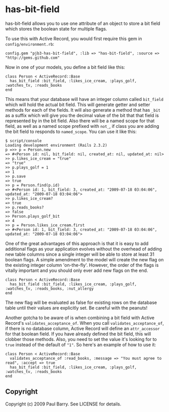 has-bit-field
=============

has-bit-field allows you to use one attribute of an object to store a bit field which stores the boolean state for multiple flags.

To use this with Active Record, you would first require this gem in `config/environment.rb`:

    config.gem "pjb3-has-bit-field", :lib => "has-bit-field", :source => "http://gems.github.com"

Now in one of your models, you define a bit field like this:

    class Person < ActiveRecord::Base
      has_bit_field :bit_field, :likes_ice_cream, :plays_golf, :watches_tv, :reads_books
    end

This means that your database will have an integer column called `bit_field` which will hold the actual bit field.  This will generate getter and setter methods for each of the fields.  It will also generate a method that has `_bit` as a suffix which will give you the decimal value of the bit that that field is represented by in the bit field.  Also there will be a named scope for that field, as well as a named scope prefixed with `not_`, if class you are adding the bit field to responds to `named_scope`.  You can use it like this:

    $ script/console 
    Loading development environment (Rails 2.3.2)
    p =>> p = Person.new
    => #<Person id: nil, bit_field: nil, created_at: nil, updated_at: nil>
    >> p.likes_ice_cream = "true"
    => "true"
    >> p.plays_golf = 1
    => 1
    >> p.save
    => true
    >> p = Person.find(p.id)
    => #<Person id: 1, bit_field: 3, created_at: "2009-07-18 03:04:06", updated_at: "2009-07-18 03:04:06">
    >> p.likes_ice_cream?
    => true
    >> p.reads_books?
    => false
    >> Person.plays_golf_bit
    => 4
    >> p = Person.likes_ice_cream.first
    => #<Person id: 1, bit_field: 3, created_at: "2009-07-18 03:04:06", updated_at: "2009-07-18 03:04:06">
    
One of the great advantages of this approach is that it is easy to add additional flags as your application evolves without the overhead of adding new table columns since a single integer will be able to store at least 31 boolean flags.  A simple amendment to the model will create the new flag on the existing integer column 'on-the-fly'.  However, the order of the flags is vitally important and you should only ever add new flags on the end.

    class Person < ActiveRecord::Base
      has_bit_field :bit_field, :likes_ice_cream, :plays_golf, :watches_tv, :reads_books, :nut_allergy
    end

The new flag will be evaluated as false for existing rows on the database table until their values are explicitly set.  Be careful with the peanuts!

Another gotcha to be aware of is when combining a bit field with Active Record's `validates_acceptance_of`.  When you call `validates_acceptance_of`, if there is no database column, Active Record will define an `attr_accessor` for that boolean field.  If you have already defined the bit field, this will clobber those methods.  Also, you need to set the value it's looking for to `true` instead of the default of `"1"`.  So here's an example of how to use it:

    class Person < ActiveRecord::Base
      validates_acceptance_of :read_books, :message => "You must agree to read", :accept => true
      has_bit_field :bit_field, :likes_ice_cream, :plays_golf, :watches_tv, :reads_books
    end
      
Copyright
---------

Copyright (c) 2009 Paul Barry. See LICENSE for details.
